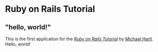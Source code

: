 # Ruby on Rails Tutorial

## "hello, world!"

This is the first application for the
[*Ruby on Rails Tutorial*](https://railstutorial.jp)
by [Michael Hartl](https://www.michaelhartl.com/). Hello, world!
